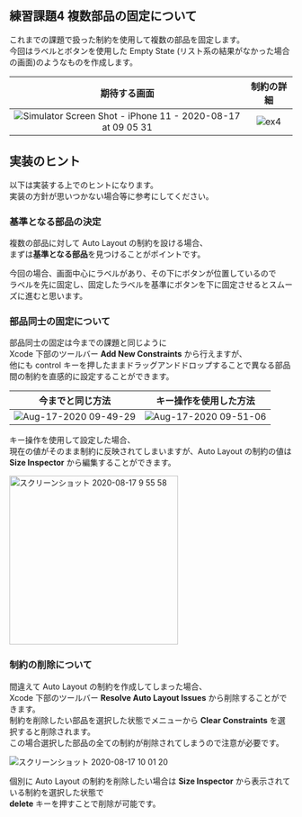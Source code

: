 ##  練習課題4 複数部品の固定について

これまでの課題で扱った制約を使用して複数の部品を固定します。  
今回はラベルとボタンを使用した Empty State (リスト系の結果がなかった場合の画面)のようなものを作成します。  

| 期待する画面 | 制約の詳細 |
| :--------: | :------: |
| ![Simulator Screen Shot - iPhone 11 - 2020-08-17 at 09 05 31](https://user-images.githubusercontent.com/31949692/90347492-cb96c680-e06b-11ea-9bbb-69fa3f177610.png) | ![ex4](https://user-images.githubusercontent.com/31949692/90349258-27fde400-e074-11ea-86a8-e7e50dc4a052.png) |

## 実装のヒント

以下は実装する上でのヒントになります。  
実装の方針が思いつかない場合等に参考にしてください。

### 基準となる部品の決定

複数の部品に対して Auto Layout の制約を設ける場合、  
まずは**基準となる部品**を見つけることがポイントです。

今回の場合、画面中心にラベルがあり、その下にボタンが位置しているので  
ラベルを先に固定し、固定したラベルを基準にボタンを下に固定させるとスムーズに進むと思います。

### 部品同士の固定について

部品同士の固定は今までの課題と同じように  
Xcode 下部のツールバー **Add New Constraints** から行えますが、  
他にも control キーを押したままドラッグアンドドロップすることで異なる部品間の制約を直感的に設定することができます。

| 今までと同じ方法 | キー操作を使用した方法 |
| :-----------: | :-----------------: |
| ![Aug-17-2020 09-49-29](https://user-images.githubusercontent.com/31949692/90348225-00a51800-e070-11ea-834c-02b087d4cb4e.gif) | ![Aug-17-2020 09-51-06](https://user-images.githubusercontent.com/31949692/90348243-1f0b1380-e070-11ea-81be-93cd50536a09.gif) |

キー操作を使用して設定した場合、  
現在の値がそのまま制約に反映されてしまいますが、Auto Layout の制約の値は **Size Inspector** から編集することができます。

<img height="300" alt="スクリーンショット 2020-08-17 9 55 58" src="https://user-images.githubusercontent.com/31949692/90348432-e881c880-e070-11ea-8cc6-25c07522cfcc.png">

### 制約の削除について

間違えて Auto Layout の制約を作成してしまった場合、  
Xcode 下部のツールバー **Resolve Auto Layout Issues** から削除することができます。  
制約を削除したい部品を選択した状態でメニューから **Clear Constraints** を選択すると削除されます。   
この場合選択した部品の全ての制約が削除されてしまうので注意が必要です。

![スクリーンショット 2020-08-17 10 01 20](https://user-images.githubusercontent.com/31949692/90348606-b329aa80-e071-11ea-8298-e344ce5ec8dc.png)

個別に Auto Layout の制約を削除したい場合は **Size Inspector** から表示されている制約を選択した状態で  
**delete** キーを押すことで削除が可能です。
